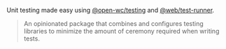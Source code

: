 Unit testing made easy using [@open-wc/testing](https://open-wc.org/docs/testing/helpers/) and [@web/test-runner](https://modern-web.dev/docs/test-runner/overview/).

> An opinionated package that combines and configures testing libraries to minimize the amount of ceremony required when writing tests.
